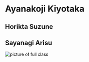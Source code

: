 # Ayanakoji Kiyotaka
## Horikta Suzune
## Sayanagi Arisu

![picture of full class](https://www.comingsoon.net/wp-content/uploads/sites/3/2024/03/Classroom-of-the-Elite-Season-3-How-Many-Episodes.jpg?resize=1200,630)
